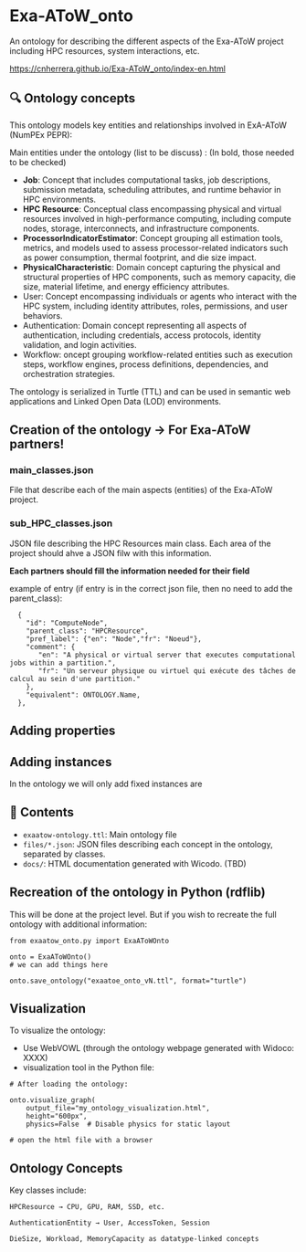 # Exa-AToW_onto

An ontology for describing the different aspects of the Exa-AToW project including HPC resources, system interactions, etc.

https://cnherrera.github.io/Exa-AToW_onto/index-en.html


## 🔍 Ontology concepts

This ontology models key entities and relationships involved in ExA-AToW (NumPEx PEPR):

Main entities under the ontology (list to be discuss) :
(In bold, those needed to be checked)


- **Job**: Concept that includes computational tasks, job descriptions, submission metadata, scheduling attributes, and runtime behavior in HPC environments.
- **HPC Resource**: Conceptual class encompassing physical and virtual resources involved in high-performance computing, including compute nodes, storage, interconnects, and infrastructure components.
- **ProcessorIndicatorEstimator**: Concept grouping all estimation tools, metrics, and models used to assess processor-related indicators such as power consumption, thermal footprint, and die size impact.
- **PhysicalCharacteristic**: Domain concept capturing the physical and structural properties of HPC components, such as memory capacity, die size, material lifetime, and energy efficiency attributes.
- User: Concept encompassing individuals or agents who interact with the HPC system, including identity attributes, roles, permissions, and user behaviors.
- Authentication: Domain concept representing all aspects of authentication, including credentials, access protocols, identity validation, and login activities.
- Workflow: oncept grouping workflow-related entities such as execution steps, workflow engines, process definitions, dependencies, and orchestration strategies.

The ontology is serialized in Turtle (TTL) and can be used in semantic web applications and Linked Open Data (LOD) environments.

## Creation of the ontology -> For Exa-AToW partners! 
### main_classes.json
  File that describe each of the main aspects (entities) of the Exa-AToW project. 

### sub_HPC_classes.json
  JSON file describing the HPC Resources main class. 
  Each area of the project should ahve a JSON filw with this information.

  **Each partners should fill the information needed for their field**

example of entry (if entry is in the correct json file, then no need to add the parent_class):
```
  {
    "id": "ComputeNode",
    "parent_class": "HPCResource",
    "pref_label": {"en": "Node","fr": "Noeud"},
    "comment": {
       "en": "A physical or virtual server that executes computational jobs within a partition.",
       "fr": "Un serveur physique ou virtuel qui exécute des tâches de calcul au sein d'une partition."
    },
    "equivalent": ONTOLOGY.Name,
  },
```
## Adding properties

## Adding instances
In the ontology we will only add fixed instances are 

## 📁 Contents

- `exaatow-ontology.ttl`: Main ontology file
- `files/*.json`: JSON files describing each concept in the ontology, separated by classes.
- `docs/`: HTML documentation generated with Wicodo. (TBD)

## Recreation of the ontology in Python (rdflib)
This will be done at the project level. But if you wish to recreate the full ontology with additional information:
```
from exaatow_onto.py import ExaAToWOnto

onto = ExaAToWOnto()
# we can add things here

onto.save_ontology("exaatoe_onto_vN.ttl", format="turtle")

```



## Visualization

To visualize the ontology:

- Use WebVOWL (through the ontology webpage generated with Widoco: XXXX)
- visualization tool in the Python file:
```
# After loading the ontology:

onto.visualize_graph(
    output_file="my_ontology_visualization.html",
    height="600px",
    physics=False  # Disable physics for static layout

# open the html file with a browser

```


## Ontology Concepts

Key classes include:

    HPCResource → CPU, GPU, RAM, SSD, etc.

    AuthenticationEntity → User, AccessToken, Session

    DieSize, Workload, MemoryCapacity as datatype-linked concepts



